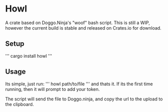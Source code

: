 # Howl

A crate based on Doggo.Ninja's "woof" bash script. This is still a WIP, however the current build is stable and released on Crates.io for download.

## Setup

'''
cargo install howl
'''

## Usage

Its simple, just run:
'''
howl path/to/file
'''
and thats it. If its the first time running, then it will prompt to add your token.

The script will send the file to Doggo.ninja, and copy the url to the upload to the clipboard.
